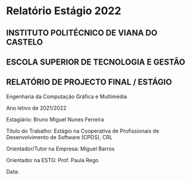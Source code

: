 # Relatório Estágio 2022 

## INSTITUTO POLITÉCNICO DE VIANA DO CASTELO&#x20;

## ESCOLA SUPERIOR DE TECNOLOGIA E GESTÃO



## RELATÓRIO DE PROJECTO FINAL / ESTÁGIO&#x20;

Engenharia da Computação Gráfica e Multimédia

&#x20;Ano letivo de 2021/2022



Estagiário: Bruno Miguel Nunes Ferreira

Título do Trabalho:  Estágio na Cooperativa de Profissionais de Desenvolvimento de Software (CPDS), CRL

Orientador/Tutor na Empresa: Miguel Barros

Orientador na ESTG: Prof. Paula Rego

Data:
